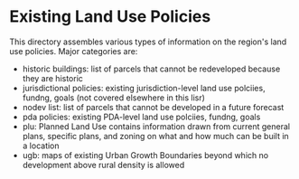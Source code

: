 # Existing Land Use Policies

This directory assembles various types of information on the region's land use policies. Major categories are:

* historic buildings: list of parcels that cannot be redeveloped because they are historic
* jurisdictional policies: existing jurisdiction-level land use polciies, fundng, goals (not covered elsewhere in this lisr)
* nodev list: list of parcels that cannot be developed in a future forecast
* pda policies: existing PDA-level land use polciies, fundng, goals
* plu: Planned Land Use contains information drawn from current general plans, specific plans, and zoning on what and how much can be built in a location
* ugb: maps of existing Urban Growth Boundaries beyond which no development above rural density is allowed

